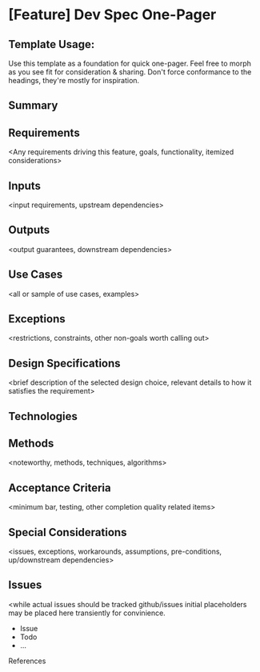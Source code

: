 # [Feature] Dev Spec One-Pager

## Template Usage: 
Use this template as a foundation for quick one-pager. Feel free to morph as you see fit for consideration & sharing. Don't force conformance to the headings, they're mostly for inspiration.

## Summary
<A brief summary of the feature>

## Requirements
<Any requirements driving this feature, goals, functionality, itemized considerations>

## Inputs
<input requirements, upstream dependencies>

## Outputs
<output guarantees, downstream dependencies>

## Use Cases
<all or sample of use cases, examples>

## Exceptions
<restrictions, constraints, other non-goals worth calling out>

## Design Specifications
<brief description of the selected design choice, relevant details to how it satisfies the requirement>

## Technologies
<any technologies discussion as applicable>

## Methods 
<noteworthy, methods, techniques, algorithms>

## Acceptance Criteria
<minimum bar, testing, other completion quality related items>

## Special Considerations
<issues, exceptions, workarounds, assumptions, pre-conditions, up/downstream dependencies> 

## Issues
<while actual issues should be tracked github/issues initial placeholders may be placed here transiently for convinience.
  * Issue
  * Todo
  * ...

References
<any references of relevance>

